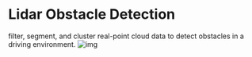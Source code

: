 # Lidar Obstacle Detection
filter, segment, and cluster real-point cloud data to detect obstacles in a driving environment.
![img](visualization-of-the-results.png)

